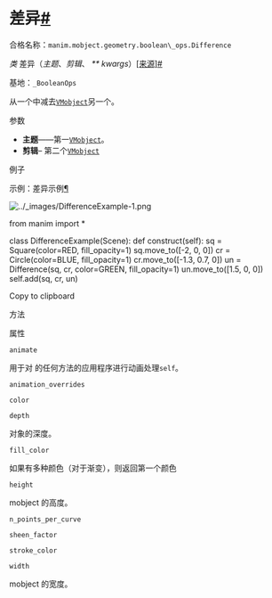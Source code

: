 # 差异[#](#difference "此标题的固定链接")

合格名称：`manim.mobject.geometry.boolean\_ops.Difference`

_类_ 差异（_主题_、_剪辑_、 _\*\* kwargs_）[\[来源\]](../_modules/manim/mobject/geometry/boolean_ops.html#Difference)[#](#manim.mobject.geometry.boolean_ops.Difference "此定义的固定链接")

基地：`_BooleanOps`

从一个中减去[`VMobject`](manim.mobject.types.vectorized_mobject.VMobject.html#manim.mobject.types.vectorized_mobject.VMobject "manim.mobject.types.vectorized_mobject.VMobject")另一个。

参数

- **主题**——第一[`VMobject`](manim.mobject.types.vectorized_mobject.VMobject.html#manim.mobject.types.vectorized_mobject.VMobject "manim.mobject.types.vectorized_mobject.VMobject")。
- **剪辑**– 第二个[`VMobject`](manim.mobject.types.vectorized_mobject.VMobject.html#manim.mobject.types.vectorized_mobject.VMobject "manim.mobject.types.vectorized_mobject.VMobject")

例子

示例：差异示例[¶](#differenceexample)

![../_images/DifferenceExample-1.png](../_images/DifferenceExample-1.png)

from manim import \*

class DifferenceExample(Scene):
def construct(self):
sq = Square(color=RED, fill_opacity=1)
sq.move_to(\[-2, 0, 0\])
cr = Circle(color=BLUE, fill_opacity=1)
cr.move_to(\[-1.3, 0.7, 0\])
un = Difference(sq, cr, color=GREEN, fill_opacity=1)
un.move_to(\[1.5, 0, 0\])
self.add(sq, cr, un)

Copy to clipboard

方法

属性

`animate`

用于对 的任何方法的应用程序进行动画处理`self`。

`animation_overrides`

`color`

`depth`

对象的深度。

`fill_color`

如果有多种颜色（对于渐变），则返回第一个颜色

`height`

mobject 的高度。

`n_points_per_curve`

`sheen_factor`

`stroke_color`

`width`

mobject 的宽度。
